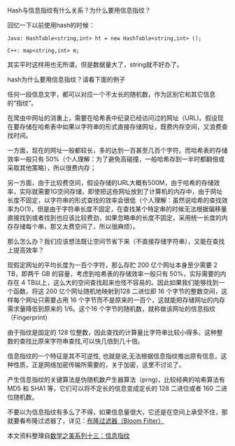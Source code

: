 Hash与信息指纹有什么关系？为什么要用信息指纹？

回忆一下以前使用hash的时候：

```
Java: HashTable<string,int> ht = new HashTable<string,int> ();
 
C++: map<string,int> m;
```

其实平时这样用也无所谓，但是数据量大了，string就不好办了。

hash为什么要用信息指纹？请看下面的例子

任何一段信息文字，都可以对应一个不太长的随机数，作为区别它和其它信息的“指纹”。

在爬虫中网址的消重上，需要在哈希表中纪录已经访问过的网址（URL)。假设现在要存储在哈希表中如果以字符串的形式直接存储网址，既费内存空间，又浪费查找时间。

一方面，现在的网址一般都较长，多的达到一百甚至几百个字符。而哈希表的存储效率一般只有 50%（个人理解：为了避免高碰撞，一般哈希存到一半时都翻倍或采取其他策略），所以很费内存；

另一方面，由于比较费空间，假设存储的URL大概有500M，由于哈希的存储效率，实际就需要1G空间存储，即使把这些网址放到了计算机的内存中，由于网址长度不固定，以字符串的形式查找的效率会很低（个人理解：虽然说哈希的查找效率为O(1)，但是由于字符串长度不固定，在查找某个特定串的时候无法根据偏移量直接找到或者找到也应该比较费劲，如果忽略串的长度不固定，采用统一长度的内存存储每个串，那又太费空间了，所以很麻烦）。

那么怎么办？我们应该想法既让空间节省下来（不直接存储字符串），又能在查找上提高效率？

现假定网址的平均长度为一百个字符，那么存贮 200 亿个网址本身至少需要 2 TB，即两千 GB 的容量，考虑到哈希表的存储效率一般只有 50%，实际需要的内存在 4 TB以上，这么大的空间查找起来也怪不容易的。因此如果我们能够找到一个函数，将这 200 亿个网址随机地映射到128 二进位即 16 个字节的整数空间，这样每个网址只需要占用 16 个字节而不是原来的一百个，这就能把存储网址的内存需求量降低到原来的 1/6。这个16 个字节的随机数，就称做该网址的信息指纹（Fingerprint)

由于指纹是固定的 128 位整数，因此查找的计算量比字符串比较小得多。这种整数的查找比原来字符串查找,可以快几倍到几十倍。

信息指纹的一个特征是其不可逆性, 也就是说,无法根据信息指纹推出原有信息，这种性质，正是网络加密传输所需要的，关于加密，这里不讨论了。

产生信息指纹的关键算法是伪随机数产生器算法（prng)，比较经典的哈希算法有 MD5 和 SHA1 等，它们可以将不定长的信息变成定长的 128 二进位或者 160 二进位随机数。

不要以为信息指纹有多么了不得，如果信息量很大，它还是在空间上承受不住，那就要看布隆过滤器了，详见：[布隆过滤器（Bloom Filter）](https://github.com/fupengfei058/article-collection/)

本文资料整理自[数学之美系列十三：信息指纹](http://www.google.com.hk/ggblog/googlechinablog/2006/08/blog-post_8115.html)
